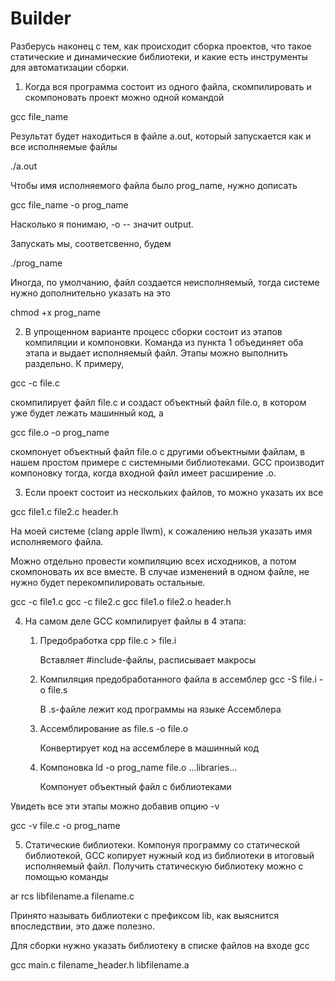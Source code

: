 # Builder

Разберусь наконец с тем, как происходит сборка проектов, что такое статические и динамические библиотеки, и какие есть инструменты для автоматизации сборки.


1. Когда вся программа состоит из одного файла, скомпилировать и скомпоновать проект можно одной командой

gcc file_name

Результат будет находиться в файле a.out, который запускается как и все исполняемые файлы

./a.out

Чтобы имя исполняемого файла было prog_name, нужно дописать

gcc file_name -o prog_name

Насколько я понимаю, -o -- значит output.

Запускать мы, соответсвенно, будем

./prog_name

Иногда, по умолчанию, файл создается неисполняемый, тогда системе нужно дополнительно указать на это

chmod +x prog_name


2. В упрощенном варианте процесс сборки состоит из этапов компиляции и компоновки. Команда из пункта 1 объединяет оба этапа и выдает исполняемый файл. Этапы можно выполнить раздельно. К примеру,

gcc -c file.c

скомпилирует файл file.c и создаст объектный файл file.o, в котором уже будет лежать машинный код, а

gcc file.o -o prog_name

скомпонует объектный файл file.o с другими объектными файлам, в нашем простом примере с системными библиотеками. GCC производит компоновку тогда, когда входной файл имеет расширение .o.


3. Если проект состоит из нескольких файлов, то можно указать их все

gcc file1.c file2.c header.h

На моей системе (clang apple llwm), к сожалению нельзя указать имя исполняемого файла.

Можно отдельно провести компиляцию всех исходников, а потом скомпоновать их все вместе. В случае изменений в одном файле, не нужно будет перекомпилировать остальные.

gcc -c file1.c
gcc -c file2.c
gcc file1.o file2.o header.h


4. На самом деле GCC компилирует файлы в 4 этапа:

	1) Предобработка
		cpp file.c > file.i

		Вставляет #include-файлы, расписывает макросы

	2) Компиляция предобработанного файла в ассемблер
		gcc -S file.i -o file.s

		В .s-файле лежит код программы на языке Ассемблера

	3) Ассемблирование
		as file.s -o file.o

		Конвертирует код на ассемблере в машинный код

	4) Компоновка
		ld -o prog_name file.o ...libraries...

		Компонует объектный файл с библиотеками

Увидеть все эти этапы можно добавив опцию -v

gcc -v file.c -o prog_name


5. Статические библиотеки. Компонуя программу со статической библиотекой, GCC копирует нужный код из библиотеки в итоговый исполняемый файл. Получить статическую библиотеку можно с помощью команды

ar rcs libfilename.a filename.c

Принято называть библиотеки с префиксом lib, как выяснится впоследствии, это даже полезно.

Для сборки нужно указать библиотеку в списке файлов на входе gcc

gcc main.c filename_header.h libfilename.a
